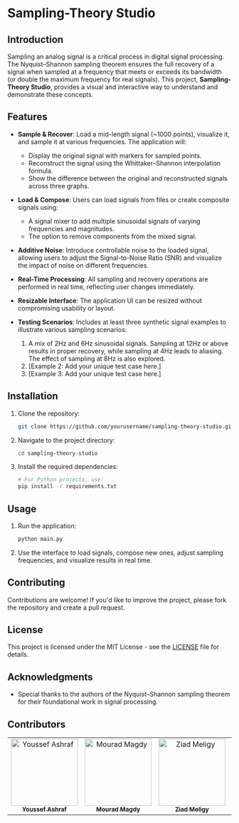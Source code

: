 # Sampling-Theory Studio

## Introduction
Sampling an analog signal is a critical process in digital signal processing. The Nyquist–Shannon sampling theorem ensures the full recovery of a signal when sampled at a frequency that meets or exceeds its bandwidth (or double the maximum frequency for real signals). This project, **Sampling-Theory Studio**, provides a visual and interactive way to understand and demonstrate these concepts.

## Features
- **Sample & Recover**: Load a mid-length signal (~1000 points), visualize it, and sample it at various frequencies. The application will:
  - Display the original signal with markers for sampled points.
  - Reconstruct the signal using the Whittaker–Shannon interpolation formula.
  - Show the difference between the original and reconstructed signals across three graphs.

- **Load & Compose**: Users can load signals from files or create composite signals using:
  - A signal mixer to add multiple sinusoidal signals of varying frequencies and magnitudes.
  - The option to remove components from the mixed signal.

- **Additive Noise**: Introduce controllable noise to the loaded signal, allowing users to adjust the Signal-to-Noise Ratio (SNR) and visualize the impact of noise on different frequencies.

- **Real-Time Processing**: All sampling and recovery operations are performed in real time, reflecting user changes immediately.

- **Resizable Interface**: The application UI can be resized without compromising usability or layout.

- **Testing Scenarios**: Includes at least three synthetic signal examples to illustrate various sampling scenarios:
  1. A mix of 2Hz and 6Hz sinusoidal signals. Sampling at 12Hz or above results in proper recovery, while sampling at 4Hz leads to aliasing. The effect of sampling at 8Hz is also explored.
  2. [Example 2: Add your unique test case here.]
  3. [Example 3: Add your unique test case here.]

## Installation
1. Clone the repository:
   ```bash
   git clone https://github.com/yourusername/sampling-theory-studio.git
   ```
2. Navigate to the project directory:
   ```bash
   cd sampling-theory-studio
   ```
3. Install the required dependencies:
   ```bash
   # For Python projects, use:
   pip install -r requirements.txt
   ```

## Usage
1. Run the application:
   ```bash
   python main.py
   ```
2. Use the interface to load signals, compose new ones, adjust sampling frequencies, and visualize results in real time.

## Contributing
Contributions are welcome! If you'd like to improve the project, please fork the repository and create a pull request.

## License
This project is licensed under the MIT License - see the [LICENSE](LICENSE) file for details.

## Acknowledgments
- Special thanks to the authors of the Nyquist–Shannon sampling theorem for their foundational work in signal processing.


## Contributors

<table>
  <tr>
    <td align="center">
    <a href="https://github.com/Youssef-Ashraf71" target="_black">
    <img src="https://avatars.githubusercontent.com/u/83988379?v=4" width="150px;" alt="Youssef Ashraf"/>
    <br />
    <sub><b>Youssef Ashraf</b></sub></a>
    </td>
    <td align="center">
    <a href="https://github.com/mouradmagdy" target="_black">
    <img src="https://avatars.githubusercontent.com/u/89527761?v=4" width="150px;" alt="Mourad Magdy"/>
    <br />
    <sub><b>Mourad Magdy</b></sub></a>
    <td align="center">
    <a href="https://github.com/ZiadMeligy" target="_black">
    <img src="https://avatars.githubusercontent.com/u/89343979?v=4" width="150px;" alt="Ziad Meligy"/>
    <br />
    <sub><b>Ziad Meligy</b></sub></a>
    </td>
    </td>
    <td align="center">
    <a href="https://github.com/Maskuerade" target="_black">
    <img src="https://avatars.githubusercontent.com/u/106713214?v=4" width="150px;" alt="Mariam Ahmed"/>
    <br />
    <sub><b>Mariam Ahmed</b></sub></a>
    </td>
      </tr>
 </table>

